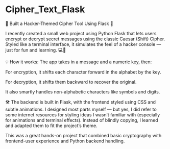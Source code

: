 # Cipher_Text_Flask
🧪 Built a Hacker-Themed Cipher Tool Using Flask 🔐

I recently created a small web project using Python Flask that lets users encrypt or decrypt secret messages using the classic Caesar (Shift) Cipher. Styled like a terminal interface, it simulates the feel of a hacker console — just for fun and learning. 💻💚

💡 How it works:
The app takes in a message and a numeric key, then:

For encryption, it shifts each character forward in the alphabet by the key.

For decryption, it shifts them backward to recover the original.

It also smartly handles non-alphabetic characters like symbols and digits.

🛠️ The backend is built in Flask, with the frontend styled using CSS and subtle animations. I designed most parts myself — but yes, I did refer to some internet resources for styling ideas I wasn’t familiar with (especially for animations and terminal effects). Instead of blindly copying, I learned and adapted them to fit the project’s theme.

This was a great hands-on project that combined basic cryptography with frontend-user experience and Python backend handling.
